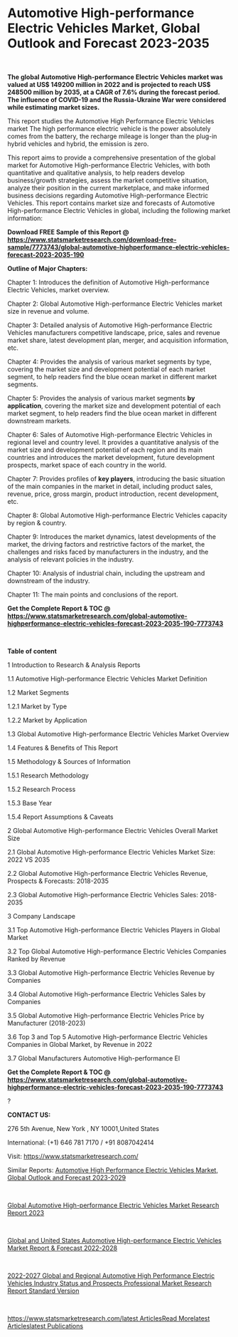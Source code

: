 <h1>Automotive High-performance Electric Vehicles Market, Global Outlook and Forecast 2023-2035</h1><br/><p><strong>The global Automotive High-performance Electric Vehicles market was valued at US$ 149200 million in 2022 and is projected to reach US$ 248500 million by 2035, at a <strong>CAGR</strong> of 7.6% during the forecast period. The influence of COVID-19 and the Russia-Ukraine War were considered while estimating market sizes.</strong></p>
 
 
 
 <p>This report studies the Automotive High Performance Electric Vehicles market The high performance electric vehicle is the power absolutely comes from the battery, the recharge mileage is longer than the plug-in hybrid vehicles and hybrid, the emission is zero.</p>
 
 
 
 <p>This report aims to provide a comprehensive presentation of the global market for Automotive High-performance Electric Vehicles, with both quantitative and qualitative analysis, to help readers develop business/growth strategies, assess the market competitive situation, analyze their position in the current marketplace, and make informed business decisions regarding Automotive High-performance Electric Vehicles. This report contains market size and forecasts of Automotive High-performance Electric Vehicles in global, including the following market information:</p>
 
 
 
 <p><strong>Download FREE Sample of this Report @ <a href="https://www.statsmarketresearch.com/download-free-sample/7773743/global-automotive-highperformance-electric-vehicles-forecast-2023-2035-190">https://www.statsmarketresearch.com/download-free-sample/7773743/global-automotive-highperformance-electric-vehicles-forecast-2023-2035-190</a></strong></p>
 
 
 
 <p><strong>Outline of Major Chapters:</strong></p>
 
 
 
 <p>Chapter 1: Introduces the definition of Automotive High-performance Electric Vehicles, market overview.</p>
 
 
 
 <p>Chapter 2: Global Automotive High-performance Electric Vehicles market size in revenue and volume.</p>
 
 
 
 <p>Chapter 3: Detailed analysis of Automotive High-performance Electric Vehicles manufacturers competitive landscape, price, sales and revenue market share, latest development plan, merger, and acquisition information, etc.</p>
 
 
 
 <p>Chapter 4: Provides the analysis of various market segments by type, covering the market size and development potential of each market segment, to help readers find the blue ocean market in different market segments.</p>
 
 
 
 <p>Chapter 5: Provides the analysis of various market segments <strong>by application</strong>, covering the market size and development potential of each market segment, to help readers find the blue ocean market in different downstream markets.</p>
 
 
 
 <p>Chapter 6: Sales of Automotive High-performance Electric Vehicles in regional level and country level. It provides a quantitative analysis of the market size and development potential of each region and its main countries and introduces the market development, future development prospects, market space of each country in the world.</p>
 
 
 
 <p>Chapter 7: Provides profiles of <strong>key players</strong>, introducing the basic situation of the main companies in the market in detail, including product sales, revenue, price, gross margin, product introduction, recent development, etc.</p>
 
 
 
 <p>Chapter 8: Global Automotive High-performance Electric Vehicles capacity by region & country.</p>
 
 
 
 <p>Chapter 9: Introduces the market dynamics, latest developments of the market, the driving factors and restrictive factors of the market, the challenges and risks faced by manufacturers in the industry, and the analysis of relevant policies in the industry.</p>
 
 
 
 <p>Chapter 10: Analysis of industrial chain, including the upstream and downstream of the industry.</p>
 
 
 
 <p>Chapter 11: The main points and conclusions of the report.</p>
 
 
 
 <div><b>Get the Complete Report & TOC @ <a href="https://www.statsmarketresearch.com/global-automotive-highperformance-electric-vehicles-forecast-2023-2035-190-7773743">https://www.statsmarketresearch.com/global-automotive-highperformance-electric-vehicles-forecast-2023-2035-190-7773743</a></b></div>
 
 
 
 <p><br />
 
 <b>Table of content</b></p>
 
 
 
 <p>1 Introduction to Research & Analysis Reports<br />
 
 1.1 Automotive High-performance Electric Vehicles Market Definition<br />
 
 1.2 Market Segments<br />
 
 1.2.1 Market by Type<br />
 
 1.2.2 Market by Application<br />
 
 1.3 Global Automotive High-performance Electric Vehicles Market Overview<br />
 
 1.4 Features & Benefits of This Report<br />
 
 1.5 Methodology & Sources of Information<br />
 
 1.5.1 Research Methodology<br />
 
 1.5.2 Research Process<br />
 
 1.5.3 Base Year<br />
 
 1.5.4 Report Assumptions & Caveats<br />
 
 2 Global Automotive High-performance Electric Vehicles Overall Market Size<br />
 
 2.1 Global Automotive High-performance Electric Vehicles Market Size: 2022 VS 2035<br />
 
 2.2 Global Automotive High-performance Electric Vehicles Revenue, Prospects & Forecasts: 2018-2035<br />
 
 2.3 Global Automotive High-performance Electric Vehicles Sales: 2018-2035<br />
 
 3 Company Landscape<br />
 
 3.1 Top Automotive High-performance Electric Vehicles Players in Global Market<br />
 
 3.2 Top Global Automotive High-performance Electric Vehicles Companies Ranked by Revenue<br />
 
 3.3 Global Automotive High-performance Electric Vehicles Revenue by Companies<br />
 
 3.4 Global Automotive High-performance Electric Vehicles Sales by Companies<br />
 
 3.5 Global Automotive High-performance Electric Vehicles Price by Manufacturer (2018-2023)<br />
 
 3.6 Top 3 and Top 5 Automotive High-performance Electric Vehicles Companies in Global Market, by Revenue in 2022<br />
 
 3.7 Global Manufacturers Automotive High-performance El</p>
 
 
 
 <div><b>Get the Complete Report & TOC @ <a href="https://www.statsmarketresearch.com/global-automotive-highperformance-electric-vehicles-forecast-2023-2035-190-7773743">https://www.statsmarketresearch.com/global-automotive-highperformance-electric-vehicles-forecast-2023-2035-190-7773743</a></b></div>
 
 
 
 <p>? </p>
 
 
 
 <p><b>CONTACT US:</b><br />
 
 276 5th Avenue, New York , NY 10001,United States<br />
 
 International: (+1) 646 781 7170 / +91 8087042414<br />
 
 Visit: <a href="https://www.statsmarketresearch.com/">https://www.statsmarketresearch.com/</a><br />
 
 Similar Reports: <a href="https://www.statsmarketresearch.com/global-automotive-highperformance-electric-vehicles-forecast-2023-2035-190-7773743">Automotive High Performance Electric Vehicles Market, Global Outlook and Forecast 2023-2029</a><br />
 
 <br />
 
 <a href="https://www.statsmarketresearch.com/global-automotive-highperformance-electric-vehicles-forecast-2023-2035-190-7773743">Global Automotive High-performance Electric Vehicles Market Research Report 2023</a><br />
 
 <br />
 
 <a href="https://www.statsmarketresearch.com/global-automotive-highperformance-electric-vehicles-forecast-2023-2035-190-7773743">Global and United States Automotive High-performance Electric Vehicles Market Report & Forecast 2022-2028</a><br />
 
 <br />
 
 <a href="https://www.statsmarketresearch.com/global-automotive-highperformance-electric-vehicles-forecast-2023-2035-190-7773743">2022-2027 Global and Regional Automotive High Performance Electric Vehicles Industry Status and Prospects Professional Market Research Report Standard Version</a><br />
 
 <br />
 
 <a href="https://gyeongbokgung.com">https://www.statsmarketresearch.com/</a><a href="https://hallyeomaritime.com">latest Articles</a><a href="https://jingwansa.com">Read More</a><a href="https://nguoiviet.jp/">latest Articles</a><a href="https://www.intelmarketresearch.com/">latest Publications</a></p>